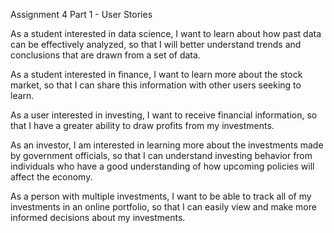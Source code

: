 Assignment 4 Part 1 - User Stories


As a student interested in data science, I want to learn about how past data can be effectively analyzed, so that I will better understand trends and conclusions that are drawn from a set of data.

As a student interested in finance, I want to learn more about the stock market, so that I can share this information with other users seeking to learn.

As a user interested in investing, I want to receive financial information, so that I have a greater ability to draw profits from my investments.

As an investor, I am interested in learning more about the investments made by government officials, so that I can understand investing behavior from individuals who have a good understanding of how upcoming policies will affect the economy.

As a person with multiple investments, I want to be able to track all of my investments in an online portfolio, so that I can easily view and make more informed decisions about my investments.
